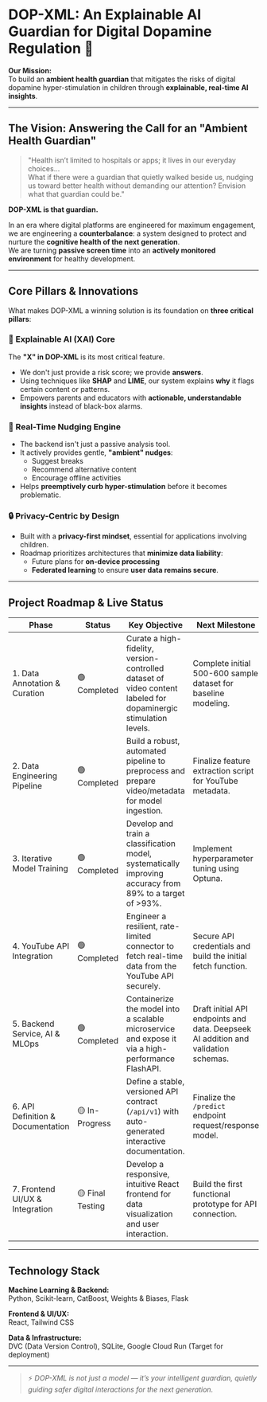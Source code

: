 # DOP-XML: An Explainable AI Guardian for Digital Dopamine Regulation 🚀

**Our Mission:**  
To build an **ambient health guardian** that mitigates the risks of digital dopamine hyper-stimulation in children through **explainable, real-time AI insights**.

---

## The Vision: Answering the Call for an "Ambient Health Guardian"

> "Health isn’t limited to hospitals or apps; it lives in our everyday choices...  
> What if there were a guardian that quietly walked beside us, nudging us toward better health without demanding our attention? Envision what that guardian could be."

**DOP-XML is that guardian.**  

In an era where digital platforms are engineered for maximum engagement, we are engineering a **counterbalance**: a system designed to protect and nurture the **cognitive health of the next generation**.  
We are turning **passive screen time** into an **actively monitored environment** for healthy development.

---

## Core Pillars & Innovations

What makes DOP-XML a winning solution is its foundation on **three critical pillars**:

### 🧠 Explainable AI (XAI) Core
The **"X" in DOP-XML** is its most critical feature.  
- We don't just provide a risk score; we provide **answers**.  
- Using techniques like **SHAP** and **LIME**, our system explains **why** it flags certain content or patterns.  
- Empowers parents and educators with **actionable, understandable insights** instead of black-box alarms.

### 🚀 Real-Time Nudging Engine
- The backend isn't just a passive analysis tool.  
- It actively provides gentle, **"ambient" nudges**:  
  - Suggest breaks  
  - Recommend alternative content  
  - Encourage offline activities  
- Helps **preemptively curb hyper-stimulation** before it becomes problematic.

### 🔒 Privacy-Centric by Design
- Built with a **privacy-first mindset**, essential for applications involving children.  
- Roadmap prioritizes architectures that **minimize data liability**:  
  - Future plans for **on-device processing**  
  - **Federated learning** to ensure **user data remains secure**.

---

## Project Roadmap & Live Status

| Phase | Status | Key Objective | Next Milestone |
|-------|--------|---------------|----------------|
| 1. Data Annotation & Curation | 🟢 Completed | Curate a high-fidelity, version-controlled dataset of video content labeled for dopaminergic stimulation levels. | Complete initial 500-600 sample dataset for baseline modeling. |
| 2. Data Engineering Pipeline | 🟢 Completed | Build a robust, automated pipeline to preprocess and prepare video/metadata for model ingestion. | Finalize feature extraction script for YouTube metadata. |
| 3. Iterative Model Training | 🟢 Completed | Develop and train a classification model, systematically improving accuracy from 89% to a target of >93%. | Implement hyperparameter tuning using Optuna. |
| 4. YouTube API Integration | 🟢 Completed | Engineer a resilient, rate-limited connector to fetch real-time data from the YouTube API securely. | Secure API credentials and build the initial fetch function. |
| 5. Backend Service, AI & MLOps | 🟢 Completed | Containerize the model into a scalable microservice and expose it via a high-performance FlashAPI. | Draft initial API endpoints and data. Deepseek AI addition and validation schemas. |
| 6. API Definition & Documentation | 🟡 In-Progress | Define a stable, versioned API contract (`/api/v1`) with auto-generated interactive documentation. | Finalize the `/predict` endpoint request/response model. |
| 7. Frontend UI/UX & Integration | 🟡 Final Testing | Develop a responsive, intuitive React frontend for data visualization and user interaction. | Build the first functional prototype for API connection. |

---

## Technology Stack

**Machine Learning & Backend:**  
Python,  Scikit-learn, CatBoost, Weights & Biases, Flask

**Frontend & UI/UX:**  
React, Tailwind CSS 

**Data & Infrastructure:**  
DVC (Data Version Control), SQLite, Google Cloud Run (Target for deployment)

---

> ⚡ *DOP-XML is not just a model — it’s your intelligent guardian, quietly guiding safer digital interactions for the next generation.*
